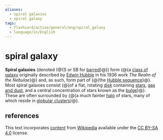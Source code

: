 ```yaml
---
aliases:
  - spiral galaxies
  - spiral galaxy
tags:
  - flashcard/active/general/eng/spiral_galaxy
  - language/in/English
---
```


# spiral galaxy

__Spiral galaxies__ (denoted {@{S or SB for [barred](barred%20spiral%20galaxy.md)}@}) form {@{a [class of galaxy](galaxy%20morphological%20classification.md) originally described by [Edwin Hubble](Edwin%20Hubble.md) in his 1936 work _The Realm of the Nebulae_}@} and, as such, form part of {@{the [Hubble sequence](Hubble%20sequence.md)}@}. Most spiral galaxies consist {@{of a flat, rotating [disk](galactic%20disc.md) containing [stars](star.md), [gas and dust](interstellar%20medium.md), and a central concentration of stars known as the [bulge](galactic%20bulge.md)}@}. These are often surrounded by {@{a much fainter [halo](galactic%20halo.md) of stars, many of which reside in [globular clusters](globular%20cluster.md)}@}. <!--SR:!2028-12-05,1233,350!2026-04-06,394,270!2025-10-26,320,290!2025-11-16,332,290!2025-12-06,363,310-->

## references

This text incorporates [content](https://en.wikipedia.org/wiki/spiral_galaxy) from [Wikipedia](Wikipedia.md) available under the [CC BY-SA 4.0](https://creativecommons.org/licenses/by-sa/4.0/) license.
